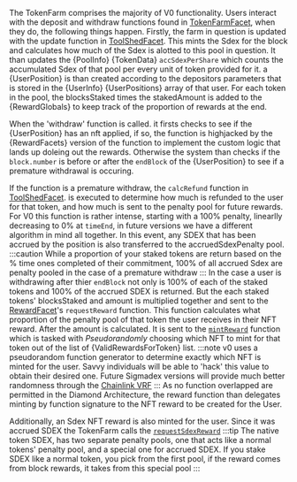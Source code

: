 The TokenFarm comprises the majority of V0 functionality.  Users interact with the deposit and withdraw functions found in [TokenFarmFacet](../API%20Specification/facets/TokenFarmFacet), when they do, the following things happen.  Firstly, the farm in question is updated with the update function in [ToolShedFacet](../API%20Specification/facets/ToolShedFacet#updatePool). This mints the Sdex for the block and calculates how much of the Sdex is alotted to this pool in question.  It than updates the {PoolInfo} {TokenData} `accSdexPerShare` which counts the accumulated Sdex of that pool per every unit of token provided for it. a {UserPosition}  is than created according to the depositors parameters that is stored in the {UserInfo} {UserPositions} array of that user. For each token in the pool, the blocksStaked times the stakedAmount is added to the {RewardGlobals} to keep track of the proportion of rewards at the end. 

When the 'withdraw' function is called. it firsts checks to see if the {UserPosition} has an nft applied, if so, the function is highjacked by the {RewardFacets} version of the function to implement the custom logic that lands up doleing out the rewards.  Otherwise the system than checks if the `block.number` is before or after the `endBlock` of the {UserPosition} to see if a premature withdrawal is occuring.

If the function is a premature withdraw, the `calcRefund` function in [ToolShedFacet](../API%20Specification/facets/ToolShedFacet#calcrefund). is executed to determine how much is refunded to the user for that token, and how much is sent to the penalty pool for future rewards.  For V0 this function is rather intense, starting with a 100% penalty, linearlly decreasing to 0% at `timeEnd`, in future versions we have a different algorithm in mind all together.  In this event, any SDEX that has been accrued by the position is also transferred to the accruedSdexPenalty pool.
:::caution
While a proportion of your staked tokens are return based on the % time ones completed of their commitment, 100% of all accrued Sdex are penalty pooled in the case of a premature withdraw
:::
In the case a user is withdrawing after thier `endBlock` not only is 100% of each of the staked tokens and 100% of the accrued SDEX is returned.  But the each staked tokens' blocksStaked and amount is multiplied together and sent to the [RewardFacet](../API%20Specification/facets/RewardFacet#requestreward)'s `requestReward` function.  This function calculates what proportion of the penalty pool of that token the user receives in their NFT reward.  After the amount is calculated.  It is sent to the [`mintReward`](../API%20Specification/facets/RewardFacet#mintreward) function which is tasked with *Pseudorandomly* choosing which NFT to mint for that token out of the list of {ValidRewardsForToken} list.
:::note
v0 uses a pseudorandom function generator to determine exactly which NFT is minted for the user.  Savvy individuals will be able to 'hack' this value to obtain their desired one.  Future Sigmadex versions will provide much better randomness through the [Chainlink VRF](https://docs.chain.link/docs/chainlink-vrf/)
:::
As no function overlapped are permitted in the Diamond Architecture, the reward function than delegates minting by function signature to the NFT reward to be created for the User.

Additionally, an Sdex NFT reward is also minted for the user.  Since it was accrued SDEX the TokenFarm calls the [`requestSdexReward`](../API%20Specification/facets/RewardFacet#requestsdexreward)
:::tip
The native token SDEX, has two separate penalty pools, one that acts like a normal tokens' penalty pool, and a special one for accrued SDEX. If you stake SDEX like a normal token, you pick from the first pool, if the reward comes from block rewards, it takes from this special pool
:::
